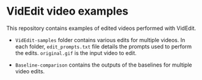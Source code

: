 # VidEdit video examples

This repository contains examples of edited videos performed with VidEdit. 

* `VidEdit-samples` folder contains various edits for multiple videos. In each folder, `edit_prompts.txt` file details the prompts used to perform the edits. `original.gif` is the input video to edit.

* `Baseline-comparison` contains the outputs of the baselines for multiple video edits.
